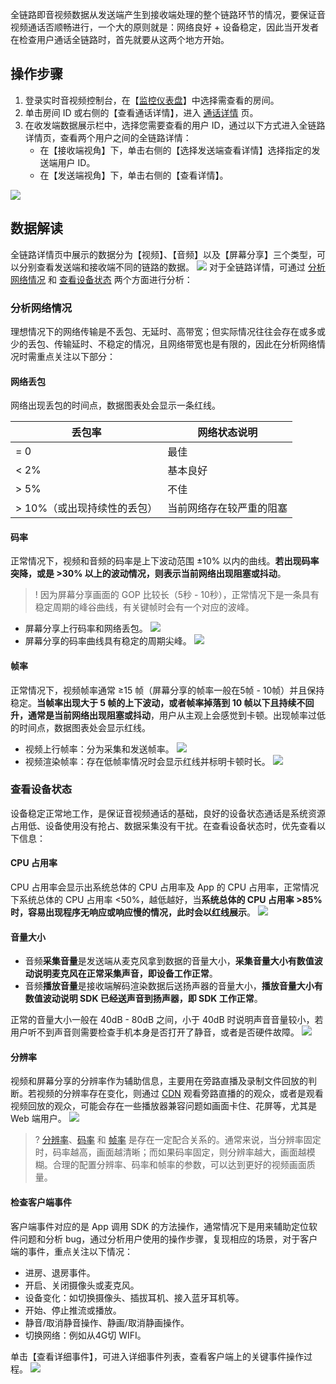 全链路即音视频数据从发送端产生到接收端处理的整个链路环节的情况，要保证音视频通话否顺畅进行，一个大的原则就是：网络良好 + 设备稳定，因此当开发者在检查用户通话全链路时，首先就要从这两个地方开始。

## 操作步骤

1. 登录实时音视频控制台，在【[监控仪表盘](https://console.cloud.tencent.com/trtc/monitor)】中选择需查看的房间。
2. 单击房间 ID 或右侧的【查看通话详情】，进入 [通话详情](https://cloud.tencent.com/document/product/647/50647) 页。
3. 在收发端数据展示栏中，选择您需要查看的用户 ID，通过以下方式进入全链路详情页，查看两个用户之间的全链路详情：
	- 在【接收端视角】下，单击右侧的【选择发送端查看详情】选择指定的发送端用户 ID。
	- 在【发送端视角】下，单击右侧的【查看详情】。

![](https://main.qcloudimg.com/raw/dbd80dcb851766e32acf8020e5f2555d.png)




## 数据解读

全链路详情页中展示的数据分为【视频】、【音频】以及【屏幕分享】三个类型，可以分别查看发送端和接收端不同的链路的数据。
![](https://main.qcloudimg.com/raw/8f1a21141b61590e6b7a13a705030900.png)
对于全链路详情，可通过 [分析网络情况](#internet) 和 [查看设备状态](#equipment) 两个方面进行分析：

[](id:internet)
### 分析网络情况
理想情况下的网络传输是不丢包、无延时、高带宽；但实际情况往往会存在或多或少的丢包、传输延时、不稳定的情况，且网络带宽也是有限的，因此在分析网络情况时需重点关注以下部分：

[](id:packet_loss)
#### 网络丢包
网络出现丢包的时间点，数据图表处会显示一条红线。

| 丢包率                         | 网络状态说明             |
| ------------------------------ | ------------------------ |
| = 0                            | 最佳                     |
| < 2%                           | 基本良好                 |
| &gt; 5%                        | 不佳                     |
| &gt; 10%（或出现持续性的丢包） | 当前网络存在较严重的阻塞 |

[](id:bit_rate)
#### 码率
正常情况下，视频和音频的码率是上下波动范围 ±10% 以内的曲线。**若出现码率突降，或是 &gt;30% 以上的波动情况，则表示当前网络出现阻塞或抖动**。
> ! 因为屏幕分享画面的 GOP 比较长（5秒 - 10秒），正常情况下是一条具有稳定周期的峰谷曲线，有关键帧时会有一个对应的波峰。

- 屏幕分享上行码率和网络丢包。
  ![](https://main.qcloudimg.com/raw/04dbc42ef897b2d9e462109723d4bd83.png)
- 屏幕分享的码率曲线具有稳定的周期尖峰。
  ![](https://main.qcloudimg.com/raw/536e174c3bc1acf6405fa9b03cb26c19.png)

[](id:frame_rate)
#### 帧率
正常情况下，视频帧率通常 ≥15 帧（屏幕分享的帧率一般在5帧 - 10帧）并且保持稳定。**当帧率出现大于 5 帧的上下波动，或者帧率掉落到 10 帧以下且持续不回升，通常是当前网络出现阻塞或抖动**，用户从主观上会感觉到卡顿。出现帧率过低的时间点，数据图表处会显示红线。

- 视频上行帧率：分为采集和发送帧率。
  ![](https://main.qcloudimg.com/raw/aece9e6339df38b2d043fc070c798543.png)
- 视频渲染帧率：存在低帧率情况时会显示红线并标明卡顿时长。
  ![](https://main.qcloudimg.com/raw/9d61cf98732bcd972542f2f46ba36aee.png)


[](id:equipment)
### 查看设备状态

设备稳定正常地工作，是保证音视频通话的基础，良好的设备状态通话是系统资源占用低、设备使用没有抢占、数据采集没有干扰。在查看设备状态时，优先查看以下信息：

[](id:cpu)
#### CPU  占用率
CPU 占用率会显示出系统总体的 CPU 占用率及 App 的 CPU 占用率，正常情况下系统总体的 CPU 占用率 &lt;50%，越低越好，当**系统总体的 CPU 占用率 &gt;85% 时，容易出现程序无响应或响应慢的情况，此时会以红线展示**。
![](https://main.qcloudimg.com/raw/3685883ac4a44d78481359f17648485d.png)

[](id:voice)
#### 音量大小
- 音频**采集音量**是发送端从麦克风拿到数据的音量大小，**采集音量大小有数值波动说明麦克风在正常采集声音，即设备工作正常**。
- 音频**播放音量**是接收端解码渲染数据后送扬声器的音量大小，**播放音量大小有数值波动说明 SDK 已经送声音到扬声器，即 SDK 工作正常**。

正常的音量大小一般在 40dB - 80dB 之间，小于 40dB 时说明声音音量较小，若用户听不到声音则需要检查手机本身是否打开了静音，或者是否硬件故障。
![](https://main.qcloudimg.com/raw/5052ae41e76a81580c4dddf67433a2c2.png)

[](id:resolution)
#### 分辨率
视频和屏幕分享的分辨率作为辅助信息，主要用在旁路直播及录制文件回放的判断。若视频的分辨率存在变化，则通过 [CDN](https://cloud.tencent.com/product/cdn?from=10680) 观看旁路直播的的观众，或者是观看视频回放的观众，可能会存在一些播放器兼容问题如画面卡住、花屏等，尤其是 Web 端用户。
![](https://main.qcloudimg.com/raw/422e0c787216954deb3b9c5deea97bdd.png)


>? [分辨率](#resolution)、[码率](#bit_rate) 和 [帧率](#frame_rate) 是存在一定配合关系的。通常来说，当分辨率固定时，码率越高，画面越清晰；而如果码率固定，则分辨率越大，画面越模糊。合理的配置分辨率、码率和帧率的参数，可以达到更好的视频画面质量。

#### 检查客户端事件
客户端事件对应的是 App 调用 SDK 的方法操作，通常情况下是用来辅助定位软件问题和分析 bug，通过分析用户使用的操作步骤，复现相应的场景，对于客户端的事件，重点关注以下情况：

- 进房、退房事件。
- 开启、关闭摄像头或麦克风。
- 设备变化：如切换摄像头、插拔耳机、接入蓝牙耳机等。
- 开始、停止推流或播放。
- 静音/取消静音操作、静画/取消静画操作。
- 切换网络：例如从4G切 WIFI。

单击【查看详细事件】，可进入详细事件列表，查看客户端上的关键事件操作过程。
![](https://main.qcloudimg.com/raw/5caf7e8917835e124636327bc67e1d2f.png)
